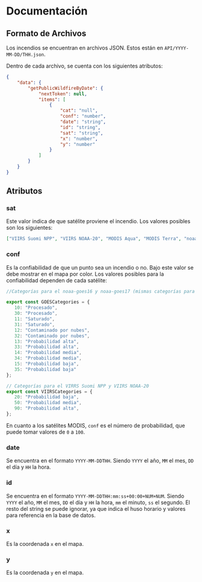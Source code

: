 # Documentación

## Formato de Archivos
Los incendios se encuentran en archivos JSON. Estos están en `API/YYYY-MM-DD/THH.json`.

Dentro de cada archivo, se cuenta con los siguientes atributos:

```json
{
    "data": {
        "getPublicWildfireByDate": {
            "nextToken": null,
            "items": [
                {
                    "cat": "null",
                    "conf": "number",
                    "date": "string",
                    "id": "string",
                    "sat": "string",
                    "x": "number",
                    "y": "number"
                }
            ]
        }
    }
}
```

## Atributos
### sat
Este valor indica de que satélite proviene el incendio. Los valores posibles son los siguientes:
```json
["VIIRS Suomi NPP", "VIIRS NOAA-20", "MODIS Aqua", "MODIS Terra", "noaa-goes16", "noaa-goes17"]
```
### conf
Es la confiabilidad de que un punto sea un incendio o no. Bajo este valor se debe mostrar en el mapa por color. Los valores posibles para la confiabilidad dependen de cada satélite:

```js
//Categorías para el noaa-goes16 y noaa-goes17 (mismas categorías para ambos satélites):

export const GOESCategories = {
   10: "Procesado",
   30: "Procesado",
   11: "Saturado",
   31: "Saturado",
   12: "Contaminado por nubes",
   32: "Contaminado por nubes",
   13: "Probabilidad alta",
   33: "Probabilidad alta",
   14: "Probabilidad media",
   34: "Probabilidad media",
   15: "Probabilidad baja",
   35: "Probabilidad baja"
};

// Categorías para el VIRRS Suomi NPP y VIIRS NOAA-20
export const VIIRSCategories = {
   20: "Probabilidad baja",
   50: "Probabilidad media",
   90: "Probabilidad alta",
};

```

En cuanto a los satélites MODIS, `conf` es el número de probabilidad, que puede tomar valores de `0` a `100`.

### date
Se encuentra en el formato `YYYY-MM-DDTHH`. Siendo `YYYY` el año, `MM` el mes, `DD` el día y `HH` la hora.

### id
Se encuentra en el formato `YYYY-MM-DDTHH:mm:ss+00:00+NUM+NUM`. Siendo `YYYY` el año, `MM` el mes, `DD` el día y `HH` la hora, `mm` el minuto, `ss` el segundo. El resto del string se puede ignorar, ya que indica el huso horario y valores para referencia en la base de datos.

### x
Es la coordenada `x` en el mapa.

### y
Es la coordenada `y` en el mapa.